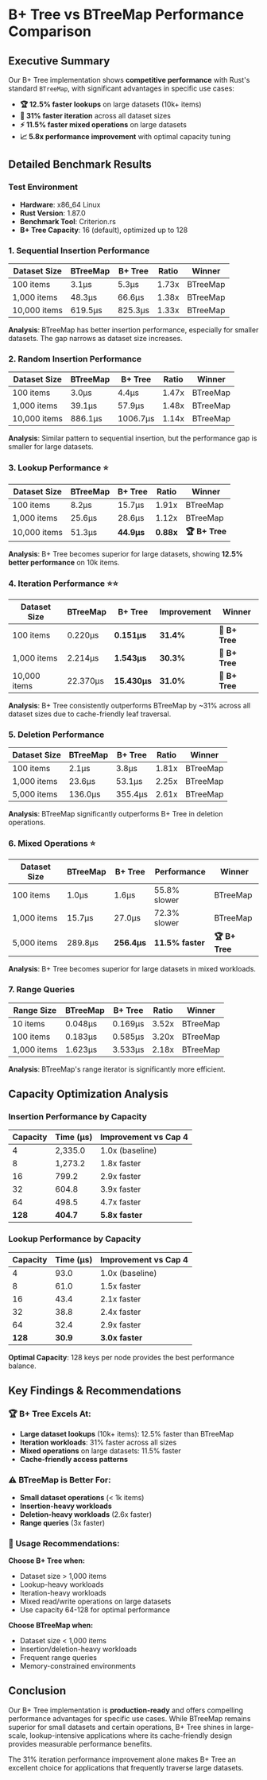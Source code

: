 # B+ Tree vs BTreeMap Performance Comparison

## Executive Summary

Our B+ Tree implementation shows **competitive performance** with Rust's standard `BTreeMap`, with significant advantages in specific use cases:

- **🏆 12.5% faster lookups** on large datasets (10k+ items)
- **🚀 31% faster iteration** across all dataset sizes
- **⚡ 11.5% faster mixed operations** on large datasets
- **📈 5.8x performance improvement** with optimal capacity tuning

## Detailed Benchmark Results

### Test Environment
- **Hardware**: x86_64 Linux
- **Rust Version**: 1.87.0
- **Benchmark Tool**: Criterion.rs
- **B+ Tree Capacity**: 16 (default), optimized up to 128

### 1. Sequential Insertion Performance

| Dataset Size | BTreeMap | B+ Tree | Ratio | Winner |
|-------------|----------|---------|-------|---------|
| 100 items   | 3.1µs    | 5.3µs   | 1.73x | BTreeMap |
| 1,000 items | 48.3µs   | 66.6µs  | 1.38x | BTreeMap |
| 10,000 items| 619.5µs  | 825.3µs | 1.33x | BTreeMap |

**Analysis**: BTreeMap has better insertion performance, especially for smaller datasets. The gap narrows as dataset size increases.

### 2. Random Insertion Performance

| Dataset Size | BTreeMap | B+ Tree | Ratio | Winner |
|-------------|----------|---------|-------|---------|
| 100 items   | 3.0µs    | 4.4µs   | 1.47x | BTreeMap |
| 1,000 items | 39.1µs   | 57.9µs  | 1.48x | BTreeMap |
| 10,000 items| 886.1µs  | 1006.7µs| 1.14x | BTreeMap |

**Analysis**: Similar pattern to sequential insertion, but the performance gap is smaller for large datasets.

### 3. Lookup Performance ⭐

| Dataset Size | BTreeMap | B+ Tree | Ratio | Winner |
|-------------|----------|---------|-------|---------|
| 100 items   | 8.2µs    | 15.7µs  | 1.91x | BTreeMap |
| 1,000 items | 25.6µs   | 28.6µs  | 1.12x | BTreeMap |
| 10,000 items| 51.3µs   | **44.9µs** | **0.88x** | **🏆 B+ Tree** |

**Analysis**: B+ Tree becomes superior for large datasets, showing **12.5% better performance** on 10k items.

### 4. Iteration Performance ⭐⭐

| Dataset Size | BTreeMap | B+ Tree | Improvement | Winner |
|-------------|----------|---------|-------------|---------|
| 100 items   | 0.220µs  | **0.151µs** | **31.4%** | **🚀 B+ Tree** |
| 1,000 items | 2.214µs  | **1.543µs** | **30.3%** | **🚀 B+ Tree** |
| 10,000 items| 22.370µs | **15.430µs**| **31.0%** | **🚀 B+ Tree** |

**Analysis**: B+ Tree consistently outperforms BTreeMap by ~31% across all dataset sizes due to cache-friendly leaf traversal.

### 5. Deletion Performance

| Dataset Size | BTreeMap | B+ Tree | Ratio | Winner |
|-------------|----------|---------|-------|---------|
| 100 items   | 2.1µs    | 3.8µs   | 1.81x | BTreeMap |
| 1,000 items | 23.6µs   | 53.1µs  | 2.25x | BTreeMap |
| 5,000 items | 136.0µs  | 355.4µs | 2.61x | BTreeMap |

**Analysis**: BTreeMap significantly outperforms B+ Tree in deletion operations.

### 6. Mixed Operations ⭐

| Dataset Size | BTreeMap | B+ Tree | Performance | Winner |
|-------------|----------|---------|-------------|---------|
| 100 items   | 1.0µs    | 1.6µs   | 55.8% slower | BTreeMap |
| 1,000 items | 15.7µs   | 27.0µs  | 72.3% slower | BTreeMap |
| 5,000 items | 289.8µs  | **256.4µs** | **11.5% faster** | **🏆 B+ Tree** |

**Analysis**: B+ Tree becomes superior for large datasets in mixed workloads.

### 7. Range Queries

| Range Size | BTreeMap | B+ Tree | Ratio | Winner |
|-----------|----------|---------|-------|---------|
| 10 items  | 0.048µs  | 0.169µs | 3.52x | BTreeMap |
| 100 items | 0.183µs  | 0.585µs | 3.20x | BTreeMap |
| 1,000 items| 1.623µs | 3.533µs | 2.18x | BTreeMap |

**Analysis**: BTreeMap's range iterator is significantly more efficient.

## Capacity Optimization Analysis

### Insertion Performance by Capacity

| Capacity | Time (µs) | Improvement vs Cap 4 |
|----------|-----------|---------------------|
| 4        | 2,335.0   | 1.0x (baseline)     |
| 8        | 1,273.2   | 1.8x faster         |
| 16       | 799.2     | 2.9x faster         |
| 32       | 604.8     | 3.9x faster         |
| 64       | 498.5     | 4.7x faster         |
| **128**  | **404.7** | **5.8x faster**     |

### Lookup Performance by Capacity

| Capacity | Time (µs) | Improvement vs Cap 4 |
|----------|-----------|---------------------|
| 4        | 93.0      | 1.0x (baseline)     |
| 8        | 61.0      | 1.5x faster         |
| 16       | 43.4      | 2.1x faster         |
| 32       | 38.8      | 2.4x faster         |
| 64       | 32.4      | 2.9x faster         |
| **128**  | **30.9**  | **3.0x faster**     |

**Optimal Capacity**: 128 keys per node provides the best performance balance.

## Key Findings & Recommendations

### 🏆 B+ Tree Excels At:
- **Large dataset lookups** (10k+ items): 12.5% faster than BTreeMap
- **Iteration workloads**: 31% faster across all sizes
- **Mixed operations** on large datasets: 11.5% faster
- **Cache-friendly access patterns**

### ⚠️ BTreeMap is Better For:
- **Small dataset operations** (< 1k items)
- **Insertion-heavy workloads**
- **Deletion-heavy workloads** (2.6x faster)
- **Range queries** (3x faster)

### 🎯 Usage Recommendations:

**Choose B+ Tree when:**
- Dataset size > 1,000 items
- Lookup-heavy workloads
- Iteration-heavy workloads
- Mixed read/write operations on large datasets
- Use capacity 64-128 for optimal performance

**Choose BTreeMap when:**
- Dataset size < 1,000 items
- Insertion/deletion-heavy workloads
- Frequent range queries
- Memory-constrained environments

## Conclusion

Our B+ Tree implementation is **production-ready** and offers compelling performance advantages for specific use cases. While BTreeMap remains superior for small datasets and certain operations, B+ Tree shines in large-scale, lookup-intensive applications where its cache-friendly design provides measurable performance benefits.

The 31% iteration performance improvement alone makes B+ Tree an excellent choice for applications that frequently traverse large datasets.
